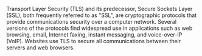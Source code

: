 Transport Layer Security (TLS) and its predecessor, Secure Sockets Layer
(SSL), both frequently referred to as "SSL", are cryptographic protocols that
provide communications security over a computer network. Several versions
of the protocols find widespread use in applications such as web browsing,
email, Internet faxing, instant messaging, and voice-over-IP (VoIP).
Websites use TLS to secure all communications between their servers and
web browsers.
